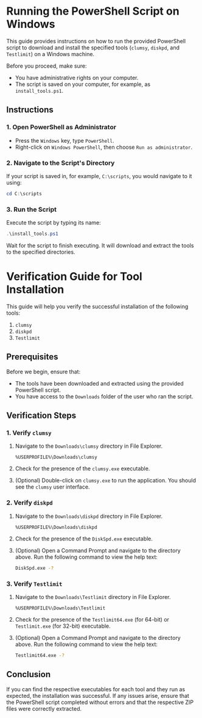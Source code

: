 # Running the PowerShell Script on Windows

This guide provides instructions on how to run the provided PowerShell script to download and install the specified tools (`clumsy`, `diskpd`, and `Testlimit`) on a Windows machine.

Before you proceed, make sure:

- You have administrative rights on your computer.
- The script is saved on your computer, for example, as `install_tools.ps1`.

## Instructions

### 1. Open PowerShell as Administrator

- Press the `Windows` key, type `PowerShell`.
- Right-click on `Windows PowerShell`, then choose `Run as administrator`.

### 2. Navigate to the Script's Directory

If your script is saved in, for example, `C:\scripts`, you would navigate to it using:

```powershell
cd C:\scripts
```

### 3. Run the Script

Execute the script by typing its name:

```powershell
.\install_tools.ps1
```

Wait for the script to finish executing. It will download and extract the tools to the specified directories.


# Verification Guide for Tool Installation

This guide will help you verify the successful installation of the following tools:

1. `clumsy`
2. `diskpd`
3. `Testlimit`

## Prerequisites

Before we begin, ensure that:

- The tools have been downloaded and extracted using the provided PowerShell script.
- You have access to the `Downloads` folder of the user who ran the script.

## Verification Steps

### 1. Verify `clumsy`

1. Navigate to the `Downloads\clumsy` directory in File Explorer.

    ```plaintext
    %USERPROFILE%\Downloads\clumsy
    ```

2. Check for the presence of the `clumsy.exe` executable.

3. (Optional) Double-click on `clumsy.exe` to run the application. You should see the `clumsy` user interface.

### 2. Verify `diskpd`

1. Navigate to the `Downloads\diskpd` directory in File Explorer.

    ```plaintext
    %USERPROFILE%\Downloads\diskpd
    ```

2. Check for the presence of the `DiskSpd.exe` executable.

3. (Optional) Open a Command Prompt and navigate to the directory above. Run the following command to view the help text:

    ```bash
    DiskSpd.exe -?
    ```

### 3. Verify `Testlimit`

1. Navigate to the `Downloads\Testlimit` directory in File Explorer.

    ```plaintext
    %USERPROFILE%\Downloads\Testlimit
    ```

2. Check for the presence of the `Testlimit64.exe` (for 64-bit) or `Testlimit.exe` (for 32-bit) executable.

3. (Optional) Open a Command Prompt and navigate to the directory above. Run the following command to view the help text:

    ```bash
    Testlimit64.exe -?
    ```

## Conclusion

If you can find the respective executables for each tool and they run as expected, the installation was successful. If any issues arise, ensure that the PowerShell script completed without errors and that the respective ZIP files were correctly extracted.
